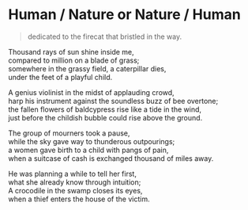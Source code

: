 # Human / Nature or Nature / Human

> dedicated to the firecat that bristled in the way.

Thousand rays of sun shine inside me,  
compared to million on a blade of grass;  
somewhere in the grassy field, a caterpillar dies,  
under the feet of a playful child.  

A genius violinist in the midst of applauding crowd,  
harp his instrument against the soundless buzz of bee overtone;  
the fallen flowers of baldcypress rise like a tide in the wind,  
just before the childish bubble could rise above the ground.  

The group of mourners took a pause,  
while the sky gave way to thunderous outpourings;  
a women gave birth to a child with pangs of pain,  
when a suitcase of cash is exchanged thousand of miles away.  

He was planning a while to tell her first,  
what she already know through intuition;  
A crocodile in the swamp closes its eyes,  
when a thief enters the house of the victim.  
